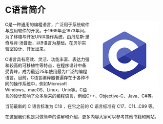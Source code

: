 # C语言简介

<img src="../images/C语言基础/2.1-1.png" align="right" />

C是一种通用的编程语言，广泛用于系统软件与应用软件的开发。于1969年至1973年间，为了移植与开发UNIX操作系统，由丹尼斯·里奇与肯·汤普逊，以B语言为基础，在贝尔实验室设计、开发出来。

C语言具有高效、灵活、功能丰富、表达力强和较高的可移植性等特点，在程序设计中备受青睐，成为最近25年使用最为广泛的编程语言。目前，C语言编译器普遍存在于各种不同的操作系统中，例如Microsoft Windows、macOS、Linux、Unix等。C语言的设计影响了众多后来的编程语言，例如C++、Objective-C、Java、C#等。

当前最新的 C 语言标准为 C18 ，在它之前的 C 语言标准有 C17、C11...C99 等。

在这里我们也是只做简单的讲解和介绍，更多内容大家可以参考其他书籍和网站。